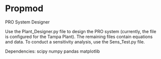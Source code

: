 # Propmod
 PRO System Designer

Use the Plant_Designer.py file to design the PRO system (currently, the file is configured for the Tampa Plant). 
The remaining files contain equations and data. 
To conduct a sensitivity analysis, use the Sens_Test.py file. 


Dependencies:
scipy
numpy
pandas
matplotlib